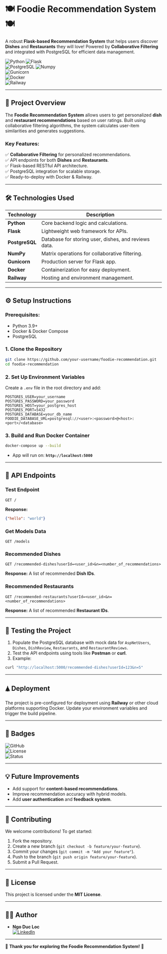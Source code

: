 # 🍽️ **Foodie Recommendation System** 🍽️  
A robust **Flask-based Recommendation System** that helps users discover **Dishes** and **Restaurants** they will love! Powered by **Collaborative Filtering** and integrated with PostgreSQL for efficient data management.  

![Python](https://img.shields.io/badge/Python-3.9-blue?style=flat-square&logo=python) 
![Flask](https://img.shields.io/badge/Flask-2.0.1-black?style=flat-square&logo=flask)  
![PostgreSQL](https://img.shields.io/badge/PostgreSQL-Database-blue?style=flat-square&logo=postgresql) 
![Numpy](https://img.shields.io/badge/Numpy-Matrix%20Operations-013243?style=flat-square&logo=numpy)  
![Gunicorn](https://img.shields.io/badge/Gunicorn-Server-green?style=flat-square&logo=gunicorn)  
![Docker](https://img.shields.io/badge/Docker-Containerization-2496ED?style=flat-square&logo=docker)  
![Railway](https://img.shields.io/badge/Railway-Deployment-444?style=flat-square&logo=railway)

---

## 🚀 **Project Overview**
The **Foodie Recommendation System** allows users to get personalized **dish** and **restaurant recommendations** based on user ratings. Built using collaborative filtering algorithms, the system calculates user-item similarities and generates suggestions.

### Key Features:
✅ **Collaborative Filtering** for personalized recommendations.  
✅ API endpoints for both **Dishes** and **Restaurants**.  
✅ Flask-based RESTful API architecture.  
✅ PostgreSQL integration for scalable storage.  
✅ Ready-to-deploy with Docker & Railway.  

---

## 🛠️ **Technologies Used**
| Technology         | Description                           |
|---------------------|---------------------------------------|
| **Python**         | Core backend logic and calculations. |
| **Flask**          | Lightweight web framework for APIs.  |
| **PostgreSQL**     | Database for storing user, dishes, and reviews data. |
| **NumPy**          | Matrix operations for collaborative filtering. |
| **Gunicorn**       | Production server for Flask app.     |
| **Docker**         | Containerization for easy deployment. |
| **Railway**        | Hosting and environment management.  |

---

## ⚙️ **Setup Instructions**

### Prerequisites:
- Python 3.9+
- Docker & Docker Compose
- PostgreSQL

### 1. **Clone the Repository**
```bash
git clone https://github.com/your-username/foodie-recommendation.git
cd foodie-recommendation
```

### 2. **Set Up Environment Variables**  
Create a `.env` file in the root directory and add:
```dotenv
POSTGRES_USER=your_username
POSTGRES_PASSWORD=your_password
POSTGRES_HOST=your_postgres_host
POSTGRES_PORT=5432
POSTGRES_DATABASE=your_db_name
FOODIE_DATABASE_URL=postgresql://<user>:<password>@<host>:<port>/<database>
```

### 3. **Build and Run Docker Container**
```bash
docker-compose up --build
```
- App will run on: **`http://localhost:5000`**

---

## 🔑 **API Endpoints**

### **Test Endpoint**
```http
GET /
```
**Response:**
```json
{"hello": "world"}
```

### **Get Models Data**
```http
GET /models
```

### **Recommended Dishes**
```http
GET /recommended-dishes?userId=<user_id>&n=<number_of_recommendations>
```
**Response:** A list of recommended **Dish IDs**.

### **Recommended Restaurants**
```http
GET /recommended-restaurants?userId=<user_id>&n=<number_of_recommendations>
```
**Response:** A list of recommended **Restaurant IDs**.

---

## 🧪 **Testing the Project**
1. Populate the PostgreSQL database with mock data for `AspNetUsers`, `Dishes`, `DishReview`, `Restaurants`, and `RestaurantReviews`.  
2. Test the API endpoints using tools like **Postman** or **curl**.  
3. Example:
```bash
curl "http://localhost:5000/recommended-dishes?userId=123&n=5"
```

---

## 🛦️ **Deployment**
The project is pre-configured for deployment using **Railway** or other cloud platforms supporting Docker. Update your environment variables and trigger the build pipeline.

---

## 🏅 **Badges**
![GitHub](https://img.shields.io/badge/GitHub-Repository-181717?style=flat-square&logo=github)  
![License](https://img.shields.io/badge/License-MIT-blue?style=flat-square)  
![Status](https://img.shields.io/badge/Status-Production-ready-brightgreen?style=flat-square)  

---

## 💡 **Future Improvements**
- Add support for **content-based recommendations**.  
- Improve recommendation accuracy with hybrid models.  
- Add **user authentication** and **feedback system**.  

---

## 🤝 **Contributing**
We welcome contributions! To get started:
1. Fork the repository.
2. Create a new branch (`git checkout -b feature/your-feature`).
3. Commit your changes (`git commit -m "Add your feature"`).
4. Push to the branch (`git push origin feature/your-feature`).
5. Submit a Pull Request.

---

## 📄 **License**
This project is licensed under the **MIT License**.

---

## 👨‍💻 **Author**
- **Ngo Duc Loc**  
  [![LinkedIn](https://img.shields.io/badge/LinkedIn-Profile-blue?style=flat-square&logo=linkedin)]([https://www.linkedin.com/in/your-profile](https://www.linkedin.com/in/ngoducloc/))  

---

🎉 **Thank you for exploring the Foodie Recommendation System!** 🎉  
